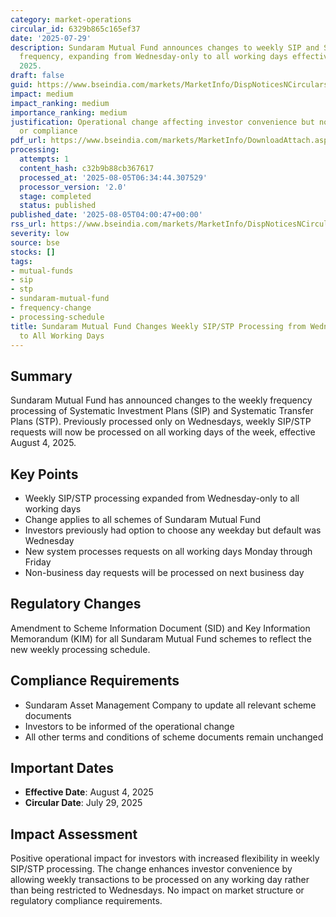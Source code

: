 ```yaml
---
category: market-operations
circular_id: 6329b865c165ef37
date: '2025-07-29'
description: Sundaram Mutual Fund announces changes to weekly SIP and STP processing
  frequency, expanding from Wednesday-only to all working days effective August 4,
  2025.
draft: false
guid: https://www.bseindia.com/markets/MarketInfo/DispNoticesNCirculars.aspx?Noticeid={0A781304-EAC6-4B38-9B12-B8B9461323F6}&noticeno=20250805-1&dt=08/05/2025&icount=1&totcount=2&flag=0
impact: medium
impact_ranking: medium
importance_ranking: medium
justification: Operational change affecting investor convenience but not market structure
  or compliance
pdf_url: https://www.bseindia.com/markets/MarketInfo/DownloadAttach.aspx?id=20250805-1&attachedId=7bbfe5d8-8f66-4ba5-a94f-991dcdbafc5f
processing:
  attempts: 1
  content_hash: c32b9b88cb367617
  processed_at: '2025-08-05T06:34:44.307529'
  processor_version: '2.0'
  stage: completed
  status: published
published_date: '2025-08-05T04:00:47+00:00'
rss_url: https://www.bseindia.com/markets/MarketInfo/DispNoticesNCirculars.aspx?Noticeid={0A781304-EAC6-4B38-9B12-B8B9461323F6}&noticeno=20250805-1&dt=08/05/2025&icount=1&totcount=2&flag=0
severity: low
source: bse
stocks: []
tags:
- mutual-funds
- sip
- stp
- sundaram-mutual-fund
- frequency-change
- processing-schedule
title: Sundaram Mutual Fund Changes Weekly SIP/STP Processing from Wednesday-only
  to All Working Days
---
```


## Summary

Sundaram Mutual Fund has announced changes to the weekly frequency processing of Systematic Investment Plans (SIP) and Systematic Transfer Plans (STP). Previously processed only on Wednesdays, weekly SIP/STP requests will now be processed on all working days of the week, effective August 4, 2025.

## Key Points

- Weekly SIP/STP processing expanded from Wednesday-only to all working days
- Change applies to all schemes of Sundaram Mutual Fund
- Investors previously had option to choose any weekday but default was Wednesday
- New system processes requests on all working days Monday through Friday
- Non-business day requests will be processed on next business day

## Regulatory Changes

Amendment to Scheme Information Document (SID) and Key Information Memorandum (KIM) for all Sundaram Mutual Fund schemes to reflect the new weekly processing schedule.

## Compliance Requirements

- Sundaram Asset Management Company to update all relevant scheme documents
- Investors to be informed of the operational change
- All other terms and conditions of scheme documents remain unchanged

## Important Dates

- **Effective Date**: August 4, 2025
- **Circular Date**: July 29, 2025

## Impact Assessment

Positive operational impact for investors with increased flexibility in weekly SIP/STP processing. The change enhances investor convenience by allowing weekly transactions to be processed on any working day rather than being restricted to Wednesdays. No impact on market structure or regulatory compliance requirements.